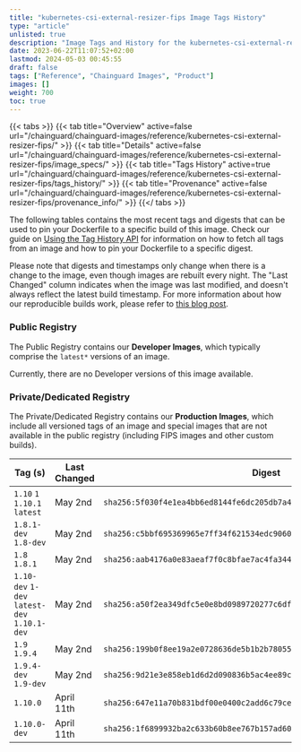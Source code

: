 ```yaml
---
title: "kubernetes-csi-external-resizer-fips Image Tags History"
type: "article"
unlisted: true
description: "Image Tags and History for the kubernetes-csi-external-resizer-fips Chainguard Image"
date: 2023-06-22T11:07:52+02:00
lastmod: 2024-05-03 00:45:55
draft: false
tags: ["Reference", "Chainguard Images", "Product"]
images: []
weight: 700
toc: true
---
```


{{< tabs >}}
{{< tab title="Overview" active=false url="/chainguard/chainguard-images/reference/kubernetes-csi-external-resizer-fips/" >}}
{{< tab title="Details" active=false url="/chainguard/chainguard-images/reference/kubernetes-csi-external-resizer-fips/image_specs/" >}}
{{< tab title="Tags History" active=true url="/chainguard/chainguard-images/reference/kubernetes-csi-external-resizer-fips/tags_history/" >}}
{{< tab title="Provenance" active=false url="/chainguard/chainguard-images/reference/kubernetes-csi-external-resizer-fips/provenance_info/" >}}
{{</ tabs >}}

The following tables contains the most recent tags and digests that can be used to pin your Dockerfile to a specific build of this image. Check our guide on [Using the Tag History API](/chainguard/chainguard-images/using-the-tag-history-api/) for information on how to fetch all tags from an image and how to pin your Dockerfile to a specific digest.

Please note that digests and timestamps only change when there is a change to the image, even though images are rebuilt every night. The "Last Changed" column indicates when the image was last modified, and doesn't always reflect the latest build timestamp. For more information about how our reproducible builds work, please refer to [this blog post](https://www.chainguard.dev/unchained/reproducing-chainguards-reproducible-image-builds).

### Public Registry
The Public Registry contains our **Developer Images**, which typically comprise the `latest*` versions of an image.

Currently, there are no Developer versions of this image available.

### Private/Dedicated Registry
The Private/Dedicated Registry contains our **Production Images**, which include all versioned tags of an image and special images that are not available in the public registry (including FIPS images and other custom builds).

| Tag (s)                                       | Last Changed | Digest                                                                    |
|-----------------------------------------------|--------------|---------------------------------------------------------------------------|
|  `1.10` `1` `1.10.1` `latest`                 | May 2nd      | `sha256:5f030f4e1ea4bb6ed8144fe6dc205db7a4b3fa42148c0ffc601c3d389c74c380` |
|  `1.8.1-dev` `1.8-dev`                        | May 2nd      | `sha256:c5bbf695369965e7ff34f621534edc90607546574dd3d04aa8475befdc5c8478` |
|  `1.8` `1.8.1`                                | May 2nd      | `sha256:aab4176a0e83aeaf7f0c8bfae7ac4fa344d1b67ad20e51a6ad7c29669afbc366` |
|  `1.10-dev` `1-dev` `latest-dev` `1.10.1-dev` | May 2nd      | `sha256:a50f2ea349dfc5e0e8bd0989720277c6dff8e9cfffd1913e9f7261362f466e3f` |
|  `1.9` `1.9.4`                                | May 2nd      | `sha256:199b0f8ee19a2e0728636de5b1b2b780550839edd1540170cd9dea8a0671cf90` |
|  `1.9.4-dev` `1.9-dev`                        | May 2nd      | `sha256:9d21e3e858eb1d6d2d090836b5ac4ee89cacc3290e5f96d41b489972d37e754a` |
|  `1.10.0`                                     | April 11th   | `sha256:647e11a70b831bdf00e0400c2add6c79ce8a6a9d0ac7ed9d7b5e42fe5d4d39ff` |
|  `1.10.0-dev`                                 | April 11th   | `sha256:1f6899932ba2c633b60b8ee767b157ad605ea7f54c88bf2edfdf4139c7732ed5` |


